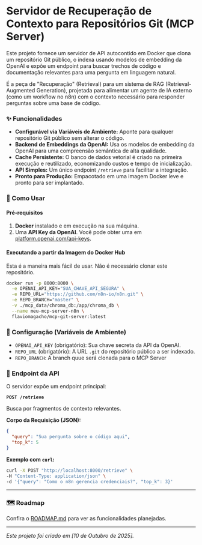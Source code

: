 # Servidor de Recuperação de Contexto para Repositórios Git (MCP Server)

Este projeto fornece um servidor de API autocontido em Docker que clona um repositório Git público, o indexa usando modelos de embedding da OpenAI e expõe um endpoint para buscar trechos de código e documentação relevantes para uma pergunta em linguagem natural.

É a peça de "Recuperação" (Retrieval) para um sistema de RAG (Retrieval-Augmented Generation), projetada para alimentar um agente de IA externo (como um workflow no n8n) com o contexto necessário para responder perguntas sobre uma base de código.

### ✨ Funcionalidades

-   **Configurável via Variáveis de Ambiente:** Aponte para qualquer repositório Git público sem alterar o código.
-   **Backend de Embeddings da OpenAI:** Usa os modelos de embedding da OpenAI para uma compreensão semântica de alta qualidade.
-   **Cache Persistente:** O banco de dados vetorial é criado na primeira execução e reutilizado, economizando custos e tempo de inicialização.
-   **API Simples:** Um único endpoint `/retrieve` para facilitar a integração.
-   **Pronto para Produção:** Empacotado em uma imagem Docker leve e pronto para ser implantado.

### 🚀 Como Usar

#### Pré-requisitos

1.  **Docker** instalado e em execução na sua máquina.
2.  Uma **API Key da OpenAI**. Você pode obter uma em [platform.openai.com/api-keys](https://platform.openai.com/api-keys).

#### Executando a partir da Imagem do Docker Hub

Esta é a maneira mais fácil de usar. Não é necessário clonar este repositório.

```bash
docker run -p 8000:8000 \
  -e OPENAI_API_KEY="SUA_CHAVE_API_SEGURA" \
  -e REPO_URL="https://github.com/n8n-io/n8n.git" \
  -e REPO_BRANCH="master" \
  -v ./mcp_data/chroma_db:/app/chroma_db \
  --name meu-mcp-server-n8n \
  flaviomagacho/mcp-git-server:latest
```


### 🔧 Configuração (Variáveis de Ambiente)

-   `OPENAI_API_KEY` (obrigatório): Sua chave secreta da API da OpenAI.
-   `REPO_URL` (obrigatório): A URL `.git` do repositório público a ser indexado.
-   `REPO_BRANCH`: A branch quue será clonada para o MCP Server

### 🔌 Endpoint da API

O servidor expõe um endpoint principal:

**`POST /retrieve`**

Busca por fragmentos de contexto relevantes.

**Corpo da Requisição (JSON):**
```json
{
  "query": "Sua pergunta sobre o código aqui",
  "top_k": 5
}
```

**Exemplo com `curl`:**
```bash
curl -X POST "http://localhost:8000/retrieve" \
-H "Content-Type: application/json" \
-d '{"query": "Como o n8n gerencia credenciais?", "top_k": 3}'
```

---

### 🗺️ Roadmap

Confira o [ROADMAP.md](ROADMAP.md) para ver as funcionalidades planejadas.

---

*Este projeto foi criado em [10 de Outubro de 2025].*

